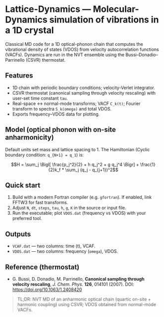 # Lattice-Dynamics — Molecular-Dynamics simulation of vibrations in a 1D crystal

Classical MD code for a 1D optical-phonon chain that computes the vibrational density of states (VDOS) from velocity autocorrelation functions (VACFs). Dynamics are run in the NVT ensemble using the Bussi–Donadio–Parrinello (CSVR) thermostat.

## Features
- 1D chain with periodic boundary conditions; velocity-Verlet integrator.
- CSVR thermostat (canonical sampling through velocity rescaling) with user-set time constant `tau`.
- Real-space <-> normal-mode transforms; VACF `C_k(t)`; Fourier transform to spectra `S_k(omega)` and total VDOS.
- Exports frequency–VDOS data for plotting.

## Model (optical phonon with on-site anharmonicity)
Default units set mass and lattice spacing to 1. The Hamiltonian (Cyclic boundary condition: `q_{N+1} = q_1`) is:

$$H = \sum_j \Bigl[ \frac{p_j^2}{2} + h q_j^2 + g q_j^4 \Bigr] + \frac{1}{2}k_f * \sum_j (q_j - q_{j+1})^2$$

## Quick start
1. Build with a modern Fortran compiler (e.g. `gfortran`). If enabled, link FFTW3 for fast transforms.
2. Adjust `N`, `dt`, `steps`, `tau`, `h`, `g`, `K` in the source or input file.
3. Run the executable; plot `VDOS.dat` (frequency vs VDOS) with your preferred tool.

## Outputs
- `VCAF.dat` — two columns: time (t), VCAF.
- `VDOS.dat` — two columns: frequency (`omega`), VDOS.

## Reference (thermostat)
- G. Bussi, D. Donadio, M. Parrinello, **Canonical sampling through velocity rescaling**, *J. Chem. Phys.* **126**, 014101 (2007). DOI: https://doi.org/10.1063/1.2408420

> TL;DR: NVT MD of an anharmonic optical chain (quartic on-site + harmonic coupling) using CSVR; VDOS obtained from normal-mode VACFs.
